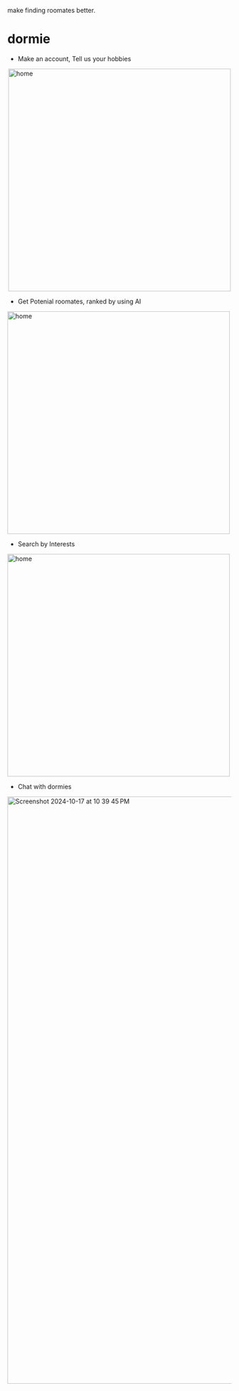 make finding roomates better.
# dormie

- Make an account, Tell us your hobbies

<img src="https://github.com/user-attachments/assets/c6f98177-5514-48a2-8c08-2e161f027c63" alt="home"  style="display: block; margin: 0 auto" width="500" height="500"/>


- Get Potenial roomates, ranked by using AI

<img src="https://github.com/user-attachments/assets/36f9284a-c191-4013-b8c4-012f8390abb4" alt="home" width="500" height="500"/>

- Search by Interests
<img src="https://github.com/user-attachments/assets/f291225c-08fd-4bb9-99f9-44ac02be303b" alt="home" width="500" height="500"/>

- Chat with dormies
<img width="1319" alt="Screenshot 2024-10-17 at 10 39 45 PM" src="https://github.com/user-attachments/assets/349588f6-851d-4cb7-a3ac-4557f7a31777">















